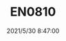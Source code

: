 ﻿---
layout: post 
title: EN0810
tags: DIN EN
categories: housing-terminal
overview: 
series: 
part_number: 0516-1
thumb_img: 
small_img: static/202105/516-20210530.jpg
date: 2021/5/30 8:47:00
---



